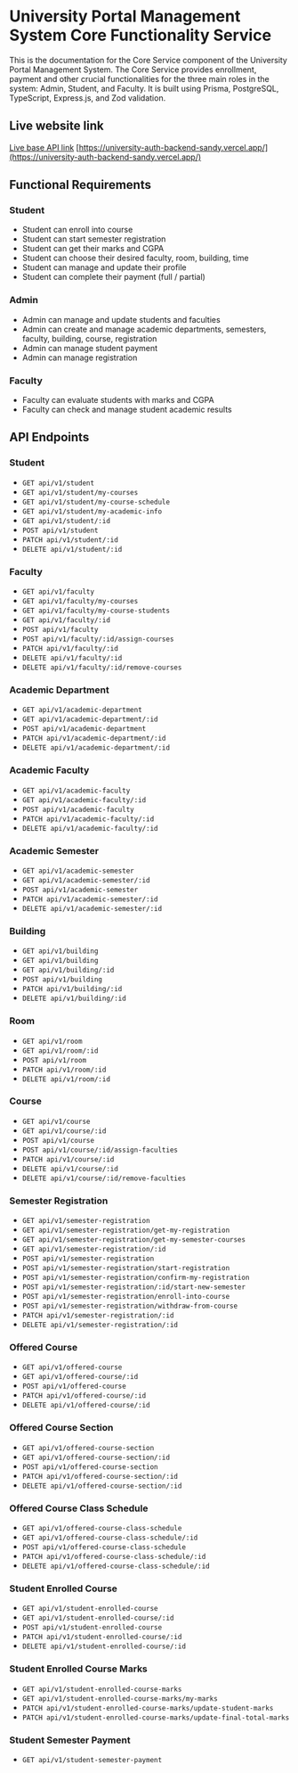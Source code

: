 # University Portal Management System Core Functionality Service

This is the documentation for the Core Service component of the University Portal Management System. The Core Service provides enrollment, payment and other crucial functionalities for the three main roles in the system: Admin, Student, and Faculty. It is built using Prisma, PostgreSQL, TypeScript, Express.js, and Zod validation.

## Live website link

[Live base API link](https://university-auth-backend-sandy.vercel.app/)
[https://university-auth-backend-sandy.vercel.app/](https://university-auth-backend-sandy.vercel.app/)

## Functional Requirements

### Student

- Student can enroll into course
- Student can start semester registration
- Student can get their marks and CGPA
- Student can choose their desired faculty, room, building, time
- Student can manage and update their profile
- Student can complete their payment (full / partial)

### Admin

- Admin can manage and update students and faculties
- Admin can create and manage academic departments, semesters, faculty, building, course, registration
- Admin can manage student payment
- Admin can manage registration

### Faculty

- Faculty can evaluate students with marks and CGPA
- Faculty can check and manage student academic results

## API Endpoints

### Student

- `GET api/v1/student`
- `GET api/v1/student/my-courses`
- `GET api/v1/student/my-course-schedule`
- `GET api/v1/student/my-academic-info`
- `GET api/v1/student/:id`
- `POST api/v1/student`
- `PATCH api/v1/student/:id`
- `DELETE api/v1/student/:id`

### Faculty

- `GET api/v1/faculty`
- `GET api/v1/faculty/my-courses`
- `GET api/v1/faculty/my-course-students`
- `GET api/v1/faculty/:id`
- `POST api/v1/faculty`
- `POST api/v1/faculty/:id/assign-courses`
- `PATCH api/v1/faculty/:id`
- `DELETE api/v1/faculty/:id`
- `DELETE api/v1/faculty/:id/remove-courses`

### Academic Department

- `GET api/v1/academic-department`
- `GET api/v1/academic-department/:id`
- `POST api/v1/academic-department`
- `PATCH api/v1/academic-department/:id`
- `DELETE api/v1/academic-department/:id`

### Academic Faculty

- `GET api/v1/academic-faculty`
- `GET api/v1/academic-faculty/:id`
- `POST api/v1/academic-faculty`
- `PATCH api/v1/academic-faculty/:id`
- `DELETE api/v1/academic-faculty/:id`

### Academic Semester

- `GET api/v1/academic-semester`
- `GET api/v1/academic-semester/:id`
- `POST api/v1/academic-semester`
- `PATCH api/v1/academic-semester/:id`
- `DELETE api/v1/academic-semester/:id`

### Building

- `GET api/v1/building`
- `GET api/v1/building`
- `GET api/v1/building/:id`
- `POST api/v1/building`
- `PATCH api/v1/building/:id`
- `DELETE api/v1/building/:id`

### Room

- `GET api/v1/room`
- `GET api/v1/room/:id`
- `POST api/v1/room`
- `PATCH api/v1/room/:id`
- `DELETE api/v1/room/:id`

### Course

- `GET api/v1/course`
- `GET api/v1/course/:id`
- `POST api/v1/course`
- `POST api/v1/course/:id/assign-faculties`
- `PATCH api/v1/course/:id`
- `DELETE api/v1/course/:id`
- `DELETE api/v1/course/:id/remove-faculties`

### Semester Registration

- `GET api/v1/semester-registration`
- `GET api/v1/semester-registration/get-my-registration`
- `GET api/v1/semester-registration/get-my-semester-courses`
- `GET api/v1/semester-registration/:id`
- `POST api/v1/semester-registration`
- `POST api/v1/semester-registration/start-registration`
- `POST api/v1/semester-registration/confirm-my-registration`
- `POST api/v1/semester-registration/:id/start-new-semester`
- `POST api/v1/semester-registration/enroll-into-course`
- `POST api/v1/semester-registration/withdraw-from-course`
- `PATCH api/v1/semester-registration/:id`
- `DELETE api/v1/semester-registration/:id`

### Offered Course

- `GET api/v1/offered-course`
- `GET api/v1/offered-course/:id`
- `POST api/v1/offered-course`
- `PATCH api/v1/offered-course/:id`
- `DELETE api/v1/offered-course/:id`

### Offered Course Section

- `GET api/v1/offered-course-section`
- `GET api/v1/offered-course-section/:id`
- `POST api/v1/offered-course-section`
- `PATCH api/v1/offered-course-section/:id`
- `DELETE api/v1/offered-course-section/:id`

### Offered Course Class Schedule

- `GET api/v1/offered-course-class-schedule`
- `GET api/v1/offered-course-class-schedule/:id`
- `POST api/v1/offered-course-class-schedule`
- `PATCH api/v1/offered-course-class-schedule/:id`
- `DELETE api/v1/offered-course-class-schedule/:id`

### Student Enrolled Course

- `GET api/v1/student-enrolled-course`
- `GET api/v1/student-enrolled-course/:id`
- `POST api/v1/student-enrolled-course`
- `PATCH api/v1/student-enrolled-course/:id`
- `DELETE api/v1/student-enrolled-course/:id`

### Student Enrolled Course Marks

- `GET api/v1/student-enrolled-course-marks`
- `GET api/v1/student-enrolled-course-marks/my-marks`
- `PATCH api/v1/student-enrolled-course-marks/update-student-marks`
- `PATCH api/v1/student-enrolled-course-marks/update-final-total-marks`

### Student Semester Payment

- `GET api/v1/student-semester-payment`
